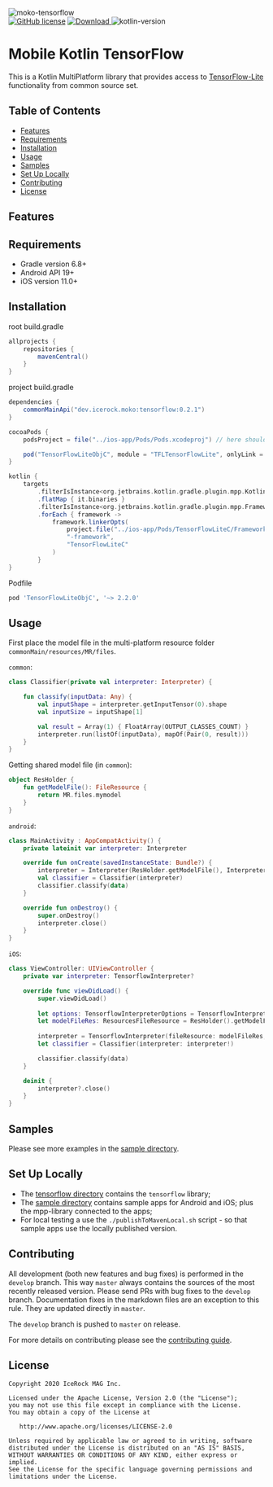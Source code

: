 ![moko-tensorflow](https://user-images.githubusercontent.com/5010169/128705344-f858c4b9-db37-49f7-bb1f-9919f29cb78b.png)  
[![GitHub license](https://img.shields.io/badge/license-Apache%20License%202.0-blue.svg?style=flat)](http://www.apache.org/licenses/LICENSE-2.0) [![Download](https://img.shields.io/maven-central/v/dev.icerock.moko/tensorflow) ](https://repo1.maven.org/maven2/dev/icerock/moko/tensorflow) ![kotlin-version](https://kotlin-version.aws.icerock.dev/kotlin-version?group=dev.icerock.moko&name=tensorflow)

# Mobile Kotlin TensorFlow
This is a Kotlin MultiPlatform library that provides access to [TensorFlow-Lite](https://github.com/tensorflow/tensorflow/tree/master/tensorflow/lite) functionality from
common source set.

## Table of Contents
- [Features](#features)
- [Requirements](#requirements)
- [Installation](#installation)
- [Usage](#usage)
- [Samples](#samples)
- [Set Up Locally](#set-up-locally)
- [Contributing](#contributing)
- [License](#license)

## Features

## Requirements
- Gradle version 6.8+
- Android API 19+
- iOS version 11.0+

## Installation

root build.gradle  
```groovy
allprojects {
    repositories {
        mavenCentral()
    }
}
```

project build.gradle
```groovy
dependencies {
    commonMainApi("dev.icerock.moko:tensorflow:0.2.1")
}

cocoaPods {
    podsProject = file("../ios-app/Pods/Pods.xcodeproj") // here should be path to Pods xcode project

    pod("TensorFlowLiteObjC", module = "TFLTensorFlowLite", onlyLink = true)
}

kotlin {
    targets
        .filterIsInstance<org.jetbrains.kotlin.gradle.plugin.mpp.KotlinNativeTarget>()
        .flatMap { it.binaries }
        .filterIsInstance<org.jetbrains.kotlin.gradle.plugin.mpp.Framework>()
        .forEach { framework ->
            framework.linkerOpts(
                project.file("../ios-app/Pods/TensorFlowLiteC/Frameworks").path.let { "-F$it" },
                "-framework",
                "TensorFlowLiteC"
            )
        }
}
```

Podfile
```ruby
pod 'TensorFlowLiteObjC', '~> 2.2.0'
```

## Usage

First place the model file in the multi-platform resource folder `commonMain/resources/MR/files`.

`common`:
```kotlin
class Classifier(private val interpreter: Interpreter) {

    fun classify(inputData: Any) {
        val inputShape = interpreter.getInputTensor(0).shape
        val inputSize = inputShape[1]

        val result = Array(1) { FloatArray(OUTPUT_CLASSES_COUNT) }
        interpreter.run(listOf(inputData), mapOf(Pair(0, result)))
    }
}
```

Getting shared model file (in `common`):

```kotlin
object ResHolder {
    fun getModelFile(): FileResource {
        return MR.files.mymodel
    }
}
```

`android`:
```kotlin
class MainActivity : AppCompatActivity() {
    private lateinit var interpreter: Interpreter

    override fun onCreate(savedInstanceState: Bundle?) {
        interpreter = Interpreter(ResHolder.getModelFile(), InterpreterOptions(2, useNNAPI = true), this)
        val classifier = Classifier(interpreter)
        classifier.classify(data)
    }

    override fun onDestroy() {
        super.onDestroy()
        interpreter.close()
    }
}
```

`iOS`:
```swift
class ViewController: UIViewController {
    private var interpreter: TensorflowInterpreter?

    override func viewDidLoad() {
        super.viewDidLoad()
        
        let options: TensorflowInterpreterOptions = TensorflowInterpreterOptions(numThreads: 2)
        let modelFileRes: ResourcesFileResource = ResHolder().getModelFile()
        
        interpreter = TensorflowInterpreter(fileResource: modelFileRes, options: options)
        let classifier = Classifier(interpreter: interpreter!)

        classifier.classify(data)
    }

    deinit {
        interpreter?.close()
    }
}
```

## Samples
Please see more examples in the [sample directory](sample).

## Set Up Locally 
- The [tensorflow directory](tensorflow) contains the `tensorflow` library;
- The [sample directory](sample) contains sample apps for Android and iOS; plus the mpp-library connected to the apps;
- For local testing a use the `./publishToMavenLocal.sh` script - so that sample apps use the locally published version.

## Contributing
All development (both new features and bug fixes) is performed in the `develop` branch. This way `master` always contains the sources of the most recently released version. Please send PRs with bug fixes to the `develop` branch. Documentation fixes in the markdown files are an exception to this rule. They are updated directly in `master`.

The `develop` branch is pushed to `master` on release.

For more details on contributing please see the [contributing guide](CONTRIBUTING.md).

## License
        
    Copyright 2020 IceRock MAG Inc.
    
    Licensed under the Apache License, Version 2.0 (the "License");
    you may not use this file except in compliance with the License.
    You may obtain a copy of the License at
    
       http://www.apache.org/licenses/LICENSE-2.0
    
    Unless required by applicable law or agreed to in writing, software
    distributed under the License is distributed on an "AS IS" BASIS,
    WITHOUT WARRANTIES OR CONDITIONS OF ANY KIND, either express or implied.
    See the License for the specific language governing permissions and
    limitations under the License.

